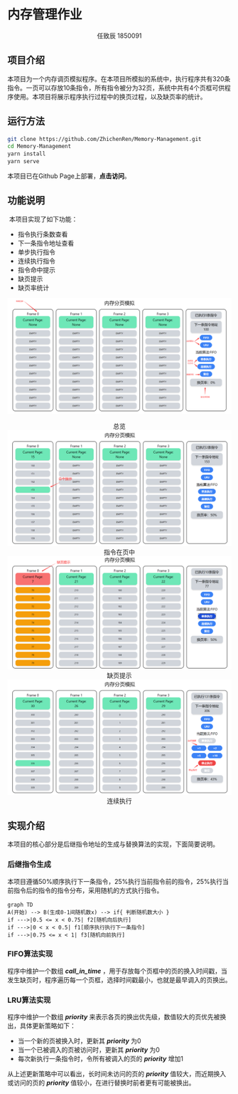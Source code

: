 # 内存管理作业
<center>任致辰 1850091</center>

## 项目介绍

本项目为一个内存调页模拟程序。在本项目所模拟的系统中，执行程序共有320条指令。一页可以存放10条指令，所有指令被分为32页，系统中共有4个页框可供程序使用。本项目将展示程序执行过程中的换页过程，以及缺页率的统计。



## 运行方法

```bash
git clone https://github.com/ZhichenRen/Memory-Management.git
cd Memory-Management
yarn install
yarn serve
```

本项目已在Github Page上部署，<a href="http://zhichenren.github.io/Memory-Management" style="text-decoration: none;font-weight: bold; color: black;">点击访问</a>。

## 功能说明

​		本项目实现了如下功能：

- 指令执行条数查看
- 下一条指令地址查看
- 单步执行指令
- 连续执行指令
- 指令命中提示
- 缺页提示
- 缺页率统计

<img src="assets/all.png"></img>

<center>总览</center>

<img src="assets/hit.png" />

<center>指令在页中</center>

<img src="assets/miss.png"/>

<center>缺页提示</center>

<img src="assets/continue.png" />

<center>连续执行</center>

## 实现介绍

本项目的核心部分是后继指令地址的生成与替换算法的实现，下面简要说明。

### 后继指令生成

本项目遵循50%顺序执行下一条指令，25%执行当前指令前的指令，25%执行当前指令后的指令的指令分布，采用随机的方式执行指令。

```mermaid
graph TD
A(开始) --> B(生成0-1间随机数x) --> if{ 判断随机数大小 }
if --->|0.5 <= x < 0.75| f2[随机向后执行]
if --->|0 < x < 0.5| f1[顺序执行执行下一条指令]
if --->|0.75 <= x < 1| f3[随机向前执行]
```

### FIFO算法实现

程序中维护一个数组 ***call_in_time*** ，用于存放每个页框中的页的换入时间戳，当发生缺页时，程序遍历每一个页框，选择时间戳最小，也就是最早调入的页换出。

### LRU算法实现

程序中维护一个数组 ***priority*** 来表示各页的换出优先级，数值较大的页优先被换出，具体更新策略如下：

- 当一个新的页被换入时，更新其 ***priority*** 为0
- 当一个已被调入的页被访问时，更新其 ***priority*** 为0
- 每次新执行一条指令时，令所有被调入的页的 ***priority*** 增加1

从上述更新策略中可以看出，长时间未访问的页的 ***priority*** 值较大，而近期换入或访问的页的 ***priority*** 值较小，在进行替换时前者更有可能被换出。
